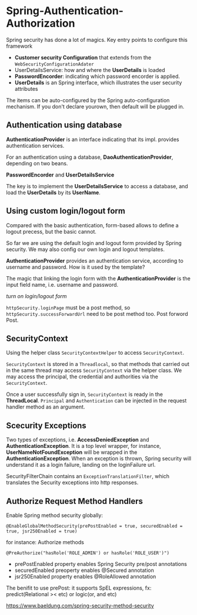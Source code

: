 # Spring-Authentication-Authorization

Spring security has done a lot of magics.  Key entry points to configure this framework

* **Customer security Configuration** that extends from the `WebSecurityConfigurationAdater`
* UserDetailsService: how and where the **UserDetails** is loaded
* **PasswordEncorder**: indicating which password encorder is applied. 
* **UserDetails** is an Spring interface, which illustrates the user security attributes

The items can be auto-configured by the Spring auto-configuration mechanism. If you don't declare yourown, then default will be plugged in. 

## Authentication using database

**AuthenticationProvider** is an interface indicating that its impl. provides authentication services. 

For an authentication using a database, **DaoAuthenticationProvider**, depending on two beans. 

**PasswordEncorder** and **UserDetailsService** 

The key is to implement the **UserDetailsService** to access a database, and load the **UserDetails** by its **UserName**. 

## Using custom login/logout form

Compared with the basic authentication, form-based allows to define a logout precess, but the basic cannot.  

So far we are using the default login and logout form provided by Spring security. We may also config our own login and logout templates. 

**AuthenticationProvider** provides an authentication service, according to username and password. How is it used by the template? 

The magic that linking the login form with the **AuthenticationProvider** is the input field name, i.e. username and password. 

*turn on login/logout form*

`httpSecurity.loginPage` must be a post method, so `httpSecurity.successForwardUrl` need to be post method too. Post forword Post. 

## SecurityContext

Using the helper class `SecurityContextHelper` to access `SecurityContext`.

`SecurityContext` is stored in a `Threadlocal`, so that methods that carried out in the same thread may access `SecurityContext` via the helper class. We may access the principal, the credential and authorities via the `SecurityContext`.

Once a user successfully sign in, `SecurityContext` is ready in the **ThreadLocal**. `Principal` and `Authentication` can be injected in the request handler method as an argument. 

## Scecurity Exceptions

Two types of exceptions, i.e. **AccessDeniedException** and **AuthenticationException**. It is a top level wrapper, for instance, **UserNameNotFoundException** will be wrapped in the **AuthenticationException**. When an exception is thrown, Spring security will understand it as a login failure, landing on the loginFailure url.    

SecurityFilterChain contains an `ExceptionTranslationFilter`, which translates the Security exceptions into http responses. 

## Authorize Request Method Handlers

Enable Spring method security globally: 

````
@EnableGlobalMethodSecurity(prePostEnabled = true, securedEnabled = true, jsr250Enabled = true)
````

for instance: Authorize methods

````
@PreAuthorize("hasRole('ROLE_ADMIN') or hasRole('ROLE_USER')")
````

* prePostEnabled property enables Spring Security pre/post annotations
* securedEnabled preoperty enables @Secured annotation
* jsr250Enabled property enables @RoleAllowed annotation

The benifit to use prePost: it supports SpEL expressions, fx: predict(Relational >< etc) or logic(or, and etc) 

https://www.baeldung.com/spring-security-method-security






